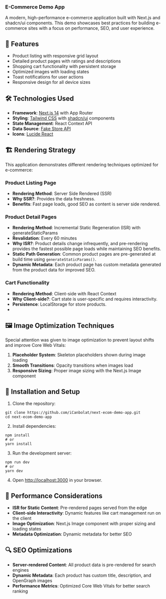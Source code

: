 ### E-Commerce Demo App

A modern, high-performance e-commerce application built with Next.js and shadcn/ui components. This demo showcases best practices for building e-commerce sites with a focus on performance, SEO, and user experience.



## 🚀 Features

- Product listing with responsive grid layout
- Detailed product pages with ratings and descriptions
- Shopping cart functionality with persistent storage
- Optimized images with loading states
- Toast notifications for user actions
- Responsive design for all device sizes


## 🛠️ Technologies Used

- **Framework**: [Next.js 14](https://nextjs.org/) with App Router
- **Styling**: [Tailwind CSS](https://tailwindcss.com/) with [shadcn/ui](https://ui.shadcn.com/) components
- **State Management**: React Context API
- **Data Source**: [Fake Store API](https://fakestoreapi.com/)
- **Icons**: [Lucide React](https://lucide.dev/)


## 🏗️ Rendering Strategy

This application demonstrates different rendering techniques optimized for e-commerce:

### Product Listing Page

- **Rendering Method**: Server Side Rendered (SSR)
- **Why SSR?**: Provides the data freshness.
- **Benefits**: Fast page loads, good SEO as content is server side rendered.


### Product Detail Pages

- **Rendering Method**: Incremental Static Regeneration (ISR) with generateStaticParams
- **Revalidation**: Every 60 minutes
- **Why ISR?**: Product details change infrequently, and pre-rendering provides the fastest possible page loads while maintaining SEO benefits.
- **Static Path Generation**: Common product pages are pre-generated at build time using `generateStaticParams()`.
- **Dynamic Metadata**: Each product page has custom metadata generated from the product data for improved SEO.


### Cart Functionality

- **Rendering Method**: Client-side with React Context
- **Why Client-side?**: Cart state is user-specific and requires interactivity.
- **Persistence**: LocalStorage for store products.
- 

## 🖼️ Image Optimization Techniques

Special attention was given to image optimization to prevent layout shifts and improve Core Web Vitals:

1. **Placeholder System**: Skeleton placeholders shown during image loading
2. **Smooth Transitions**: Opacity transitions when images load
3. **Responsive Sizing**: Proper image sizing with the Next.js Image component


## 🔧 Installation and Setup

1. Clone the repository:

```shellscript
git clone https://github.com/iCanbolat/next-ecom-demo-app.git
cd next-ecom-demo-app
```


2. Install dependencies:

```shellscript
npm install
# or
yarn install
```


3. Run the development server:

```shellscript
npm run dev
# or
yarn dev
```


4. Open [http://localhost:3000](http://localhost:3000) in your browser.


## 🚀 Performance Considerations

- **ISR for Static Content**: Pre-rendered pages served from the edge
- **Client-side Interactivity**: Dynamic features like cart management run on the client
- **Image Optimization**: Next.js Image component with proper sizing and loading states
- **Metadata Optimization**: Dynamic metadata for better SEO


## 🔍 SEO Optimizations

- **Server-rendered Content**: All product data is pre-rendered for search engines
- **Dynamic Metadata**: Each product has custom title, description, and OpenGraph images
- **Performance Metrics**: Optimized Core Web Vitals for better search ranking
